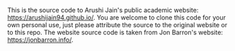 This is the source code to Arushi Jain's public academic website: https://arushijain94.github.io/. You are welcome to clone this code for your own personal use, just please attribute the source to the original website or to this repo. The website source code is taken from Jon Barron's website: https://jonbarron.info/.
